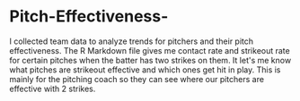 # Pitch-Effectiveness-
I collected team data to analyze trends for pitchers and their pitch effectiveness. The R Markdown file gives me contact rate and strikeout rate for certain pitches when the batter has two strikes on them. It let's me know what pitches are strikeout effective and which ones get hit in play. This is mainly for the pitching coach so they can see where our pitchers are effective with 2 strikes.
